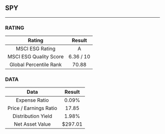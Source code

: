 ## SPY
----
### RATING

|Rating|Result|
|:----:|:---:|
|MSCI ESG Rating|A|
|MSCI ESG Quality Score|6.36 / 10|
|Global Percentile Rank|70.88|

### DATA

|Data|Result|
|:----:|:---:|
|Expense Ratio|0.09%|
|Price / Earnings Ratio|17.85|
|Distribution Yield|1.98%|
|Net Asset Value|$297.01|

